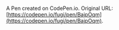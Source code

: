 # 

A Pen created on CodePen.io. Original URL: [https://codepen.io/fugi/pen/BajpOqm](https://codepen.io/fugi/pen/BajpOqm).


